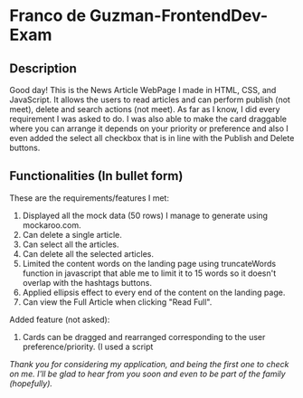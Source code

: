 # Franco de Guzman-FrontendDev-Exam

## Description
Good day! This is the News Article WebPage I made in HTML, CSS, and JavaScript. It allows the users to read articles and can perform publish (not meet), delete and search actions (not meet). As far as I know, I did every requirement I was asked to do. I was also able to make the card draggable where you can arrange it depends on your priority or preference and also I even added the select all checkbox that is in line with the Publish and Delete buttons.

## Functionalities (In bullet form)
These are the requirements/features I met:
1. Displayed all the mock data (50 rows) I manage to generate using mockaroo.com.
2. Can delete a single article.
3. Can select all the articles.
4. Can delete all the selected articles.
5. Limited the content words on the landing page using truncateWords function in javascript that able me to limit it to 15 words so it doesn't overlap with the hashtags buttons.
6. Applied ellipsis effect to every end of the content on the landing page.
7. Can view the Full Article when clicking "Read Full".

Added feature (not asked):
1. Cards can be dragged and rearranged corresponding to the user preference/priority. (I used a script 

*Thank you for considering my application, and being the first one to check on me. I'll be glad to hear from you soon and even to be part of the family (hopefully).*
